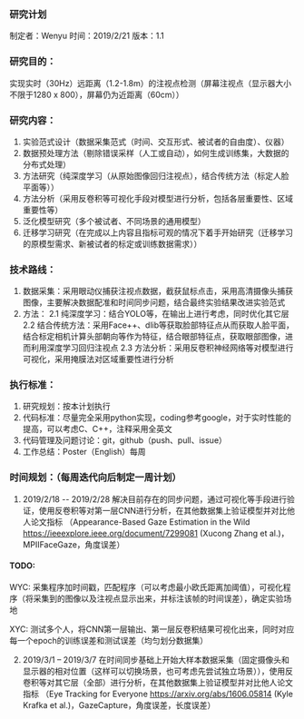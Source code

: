 ### 研究计划
制定者：Wenyu
时间：2019/2/21
版本：1.1

### 研究目的：
实现实时（30Hz）远距离（1.2-1.8m）的注视点检测（屏幕注视点（显示器大小不限于1280 x 800），屏幕仍为近距离（60cm））

### 研究内容：
1.	实验范式设计（数据采集范式（时间、交互形式、被试者的自由度）、仪器）
2.	数据预处理方法（剔除错误采样（人工或自动），如何生成训练集，大数据的分布式处理）
3.	方法研究（纯深度学习（从原始图像回归注视点），结合传统方法（标定人脸平面等））
4.	方法分析（采用反卷积等可视化手段对模型进行分析，包括各层重要性、区域重要性等）
5.	泛化模型研究（多个被试者、不同场景的通用模型）
6.	迁移学习研究（在完成以上内容且指标可观的情况下着手开始研究（迁移学习的原模型需求、新被试者的标定或训练数据需求））

### 技术路线：
1.	数据采集：采用眼动仪捕获注视点数据，截获鼠标点击，采用高清摄像头捕获图像，主要解决数据配准和时间同步问题，结合最终实验结果改进实验范式
2.	方法：
2.1	纯深度学习：结合YOLO等，在输出上进行考虑，同时优化其它层
2.2	结合传统方法：采用Face++、dlib等获取脸部特征点从而获取人脸平面，结合标定相机计算头部朝向等作为特征，结合眼部特征点，获取眼部图像，进而利用深度学习回归注视点
2.3	方法分析：采用反卷积神经网络等对模型进行可视化，采用掩膜法对区域重要性进行分析

### 执行标准：
1.	研究规划：按本计划执行
2.	代码标准：尽量完全采用python实现，coding参考google，对于实时性能的提高，可以考虑C、C++，注释采用全英文
3.	代码管理及问题讨论：git，github（push、pull、issue）
4.	工作总结：Poster（English）每周

### 时间规划：（每周迭代向后制定一周计划）
1. 2019/2/18 -- 2019/2/28 解决目前存在的同步问题，通过可视化等手段进行验证，使用反卷积等对第一层CNN进行分析，在其他数据集上验证模型并对比他人论文指标
（Appearance-Based Gaze Estimation in the Wild https://ieeexplore.ieee.org/document/7299081 (Xucong Zhang et al.)，MPIIFaceGaze，角度误差）
#### TODO:
WYC: 采集程序加时间戳，匹配程序（可以考虑最小欧氏距离加阈值），可视化程序（将采集到的图像以及注视点显示出来，并标注该帧的时间误差），确定实验场地

XYC: 测试多个人，将CNN第一层输出、第一层反卷积结果可视化出来，同时对应每一个epoch的训练误差和测试误差（均匀划分数据集）

2. 2019/3/1 – 2019/3/7 在时间同步基础上开始大样本数据采集（固定摄像头和显示器的相对位置（这样可以切换场景，也可考虑先尝试独立场景）），使用反卷积等对其它层（全部）进行分析，在其他数据集上验证模型并对比他人论文指标
（Eye Tracking for Everyone https://arxiv.org/abs/1606.05814 (Kyle Krafka et al.)，GazeCapture，角度误差，长度误差）

 

